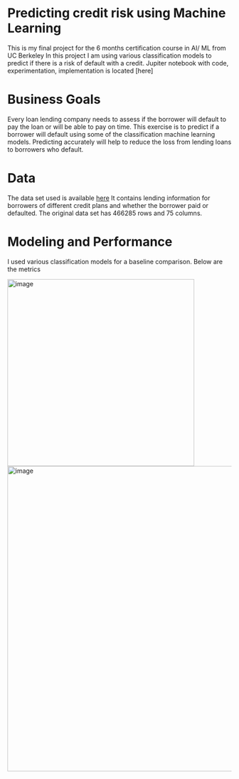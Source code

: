 # Predicting credit risk using Machine Learning
This is my final project for the 6 months certification course in AI/ ML from UC Berkeley
In this project I am using various classification models to predict if there is a risk of default with a credit. 
Jupiter notebook with code, experimentation, implementation is located [here]

# Business Goals
Every loan lending company needs to assess if the borrower will default to pay the loan or will be able to pay on time. This exercise is to predict if a borrower will default using some of the classification machine learning models. Predicting accurately will help to reduce the loss from lending loans to borrowers who default.

# Data
The data set used is available [here](https://www.kaggle.com/datasets/bytadit/bank-loan-dataset-2014-2017) It contains lending information for borrowers of different credit plans and whether the borrower paid or defaulted. The original data set has 466285 rows and 75 columns.

# Modeling and Performance

I used various classification models for a baseline comparison. Below are the metrics

<img width="420" alt="image" src="https://github.com/user-attachments/assets/53fd9ed6-a005-4bb7-9a35-4f3e05b80a6b">

<img width="686" alt="image" src="https://github.com/user-attachments/assets/a2c43bc5-f8d3-4558-b61f-8d7efb07d745">


